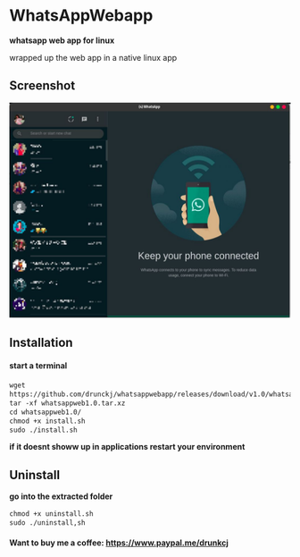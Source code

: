 # WhatsAppWebapp
**whatsapp web app for linux**

wrapped up the web app in a native linux app
## Screenshot
<img src="./screenshot.jpg">

## Installation
#### start a terminal
```
wget https://github.com/drunckj/whatsappwebapp/releases/download/v1.0/whatsappweb1.0.tar.xz
tar -xf whatsappweb1.0.tar.xz
cd whatsappweb1.0/
chmod +x install.sh
sudo ./install.sh
```
**if it doesnt showw up in applications restart your environment**
## Uninstall
**go into the extracted folder**
```
chmod +x uninstall.sh
sudo ./uninstall,sh
```



#### Want to buy me a coffee: https://www.paypal.me/drunkcj
